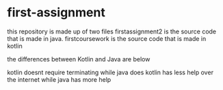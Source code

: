 # first-assignment
this repository is made up of two files
firstassignment2 is the source code that is made in java.
firstcoursework is the source code that is made in kotlin


the differences between Kotlin and Java are below

kotlin doesnt require terminating while java does
kotlin has less help over the internet while java has more help
